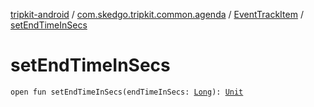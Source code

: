 [tripkit-android](../../index.md) / [com.skedgo.tripkit.common.agenda](../index.md) / [EventTrackItem](index.md) / [setEndTimeInSecs](./set-end-time-in-secs.md)

# setEndTimeInSecs

`open fun setEndTimeInSecs(endTimeInSecs: `[`Long`](https://kotlinlang.org/api/latest/jvm/stdlib/kotlin/-long/index.html)`): `[`Unit`](https://kotlinlang.org/api/latest/jvm/stdlib/kotlin/-unit/index.html)